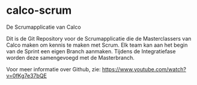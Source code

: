 # calco-scrum
De Scrumapplicatie van Calco

Dit is de Git Repository voor de Scrumapplicatie die de Masterclassers van Calco maken om kennis te maken met Scrum.
Elk team kan aan het begin van de Sprint een eigen Branch aanmaken. Tijdens de Integratiefase worden deze samengevoegd met de Masterbranch.

Voor meer informatie over Github, zie:
https://www.youtube.com/watch?v=0fKg7e37bQE
